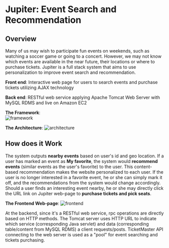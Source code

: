 # Jupiter: Event Search and Recommendation
## Overview

Many of us may wish to participate fun events on weekends, such as watching a soccer game or going to a concert. However, we may not know which events are available in the near future, their locations or where to purchase tickets.
Jupiter is a full stack system that aims to use personalization to improve event search and recommendation.

**Front end**: Interactive web page for users to search events and purchase tickets utilizing AJAX technology

**Back end**: RESTful web service applying Apache Tomcat Web Server with MySQL RDMS and live on Amazon EC2

**The Framework**:  
![framework](https://user-images.githubusercontent.com/31113955/40943470-166d7324-6806-11e8-84dd-4e16f31614f0.png)

**The Architecture**:
![architecture](https://user-images.githubusercontent.com/31113955/40943643-c04315c0-6806-11e8-80bc-ba6bc700f0cc.png)

## How does it Work
The system outputs **nearby events** based on user's id and geo location. If a user has marked an event as **My favorite**, the system would **recommend events** (similar events as the user's favorite) to the user. This content-based recommendation makes the website personalized to each user. If the user is no longer interested in a favorite event, he or she can simply mark it off, and the recommendations from the system would change accordingly.
Should a user finds an interesting event nearby, he or she may directly click the URL link on Jupiter web-page to **purchase tickets and pick seats**.

**The Frontend Web-page**:
![frontend](https://user-images.githubusercontent.com/31113955/40945762-2760dc30-680f-11e8-836a-91ff9354ad07.png)

At the backend, since it's a RESTful web service, rpc operations are directly based on HTTP methods. The Tomcat server uses HTTP URL to indicate which service (corresponding Java servlet) and data (corresponding table/content from MySQL RDMS) a client requests/posts. TicketMaster API connecting to the web server is used as a "pool" for event searching and tickets purchasing.
